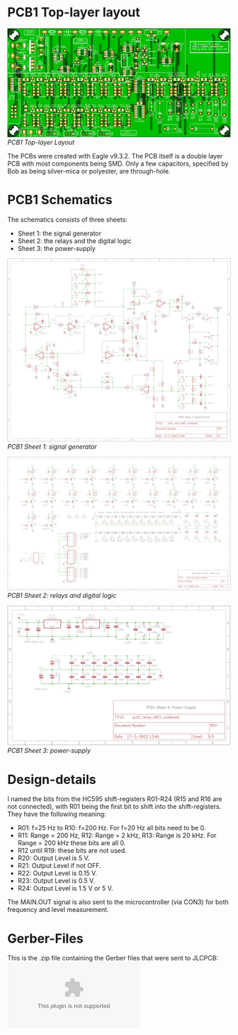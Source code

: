 # PCB1 Top-layer layout
![PCB1 Layout top-layer](img/PCB1_Front.png)<br>
*PCB1 Top-layer Layout*

The PCBs were created with Eagle v9.3.2. The PCB itself is a double layer PCB with most components being SMD. Only a few capacitors, specified by Bob as being silver-mica or polyester, are through-hole.

# PCB1 Schematics
The schematics consists of three sheets:
- Sheet 1: the signal generator
- Sheet 2: the relays and the digital logic
- Sheet 3: the power-supply

![PCB1 Sheet 1 Schematic](img/PCB1_Schematics1.png)<br>
*PCB1 Sheet 1: signal generator*

![PCB1 Sheet 2 Schematic](img/PCB1_Schematics2.png)<br>
*PCB1 Sheet 2: relays and digital logic*

![PCB1 Sheet 3 Schematic](img/PCB1_Schematics3.png)<br>
*PCB1 Sheet 3: power-supply*

# Design-details
I named the bits from the HC595 shift-registers R01-R24 (R15 and R16 are not connected), with R01 being the first bit to shift into the shift-registers. They have the following meaning:
- R01: f=25 Hz to R10: f=200 Hz. For f=20 Hz all bits need to be 0.
- R11: Range = 200 Hz, R12: Range = 2 kHz, R13: Range is 20 kHz. For Range = 200 kHz these bits are all 0.
- R12 until R19: these bits are not used.
- R20: Output Level is 5 V.
- R21: Output Level if not OFF.
- R22: Output Level is 0.15 V.
- R23: Output Level is 0.5 V.
- R24: Output Level is 1.5 V or 5 V.

The MAIN.OUT signal is also sent to the microcontroller (via CON3) for both frequency and level measurement.

# Gerber-Files
This is the .zip file containing the Gerber files that were sent to JLCPCB: ![PCB1 Gerber Files](img/pcb1_relay_v021_combined_2022-05-19.zip)




